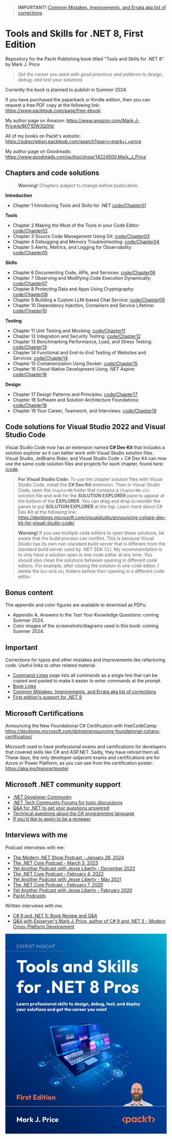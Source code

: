 > **IMPORTANT!** [Common Mistakes, Improvements, and Errata aka list of corrections](docs/errata/README.md)

# Tools and Skills for .NET 8, First Edition

Repository for the Packt Publishing book titled "Tools and Skills for .NET 8" by Mark J. Price

> *Get the career you want with good practices and patterns to design, debug, and test your solutions*

Currently the book is planned to publish in Summer 2024.

If you have purchased the paperback or Kindle edition, then you can request a free PDF copy at the following link: https://www.packtpub.com/page/free-ebook.

My author page on Amazon: https://www.amazon.com/Mark-J-Price/e/B071DW3QGN/ 

All of my books on Packt's website: https://subscription.packtpub.com/search?query=mark+j.+price

My author page on Goodreads: https://www.goodreads.com/author/show/14224500.Mark_J_Price

## Chapters and code solutions

> **Warning!** Chapters subject to change before publication.

**Introduction**
- Chapter 1 Introducing Tools and Skills for .NET [code/Chapter01](code/Chapter01)

**Tools**
- Chapter 2 Making the Most of the Tools in your Code Editor: [code/Chapter02](code/Chapter02)
- Chapter 3 Source Code Management Using Git: [code/Chapter03](code/Chapter03)
- Chapter 4 Debugging and Memory Troubleshooting: [code/Chapter04](code/Chapter04)
- Chapter 5 Alerts, Metrics, and Logging for Observability: [code/Chapter05](code/Chapter05)

**Skills**
- Chapter 6 Documenting Code, APIs, and Services: [code/Chapter06](code/Chapter06)
- Chapter 7 Observing and Modifying Code Execution Dynamically: [code/Chapter07](code/Chapter07)
- Chapter 8 Protecting Data and Apps Using Cryptography: [code/Chapter08](code/Chapter08)
- Chapter 9 Building a Custom LLM-based Chat Service: [code/Chapter09](code/Chapter09)
- Chapter 10 Dependency Injection, Containers and Service Lifetime: [code/Chapter10](code/Chapter10)

**Testing**
- Chapter 11 Unit Testing and Mocking: [code/Chapter11](code/Chapter11)
- Chapter 12 Integration and Security Testing: [code/Chapter12](code/Chapter12)
- Chapter 13 Benchmarking Performance, Load, and Stress Testing: [code/Chapter13](code/Chapter13)
- Chapter 14 Functional and End-to-End Testing of Websites and Services: [code/Chapter14](code/Chapter14)
- Chapter 15 Containerization Using Docker: [code/Chapter15](code/Chapter15)
- Chapter 16 Cloud-Native Development Using .NET Aspire: [code/Chapter16](code/Chapter16)

**Design**
- Chapter 17 Design Patterns and Principles: [code/Chapter17](code/Chapter17)
- Chapter 18 Software and Solution Architecture Foundations: [code/Chapter18](code/Chapter18)
- Chapter 19 Your Career, Teamwork, and Interviews: [code/Chapter19](code/Chapter19)

## Code solutions for Visual Studio 2022 and Visual Studio Code

Visual Studio Code now has an extension named **C# Dev Kit** that includes a solution explorer so it can better work with Visual Studio solution files. Visual Studio, JetBrains Rider, and Visual Studio Code + C# Dev Kit can now use the same code solution files and projects for each chapter, found here: [/code](/code). 

> **For Visual Studio Code:** To use the chapter solution files with Visual Studio Code, install the **C# Dev Kit** extension. Then in Visual Studio Code, open the `ChapterNN` folder that contains a `ChapterNN.sln` solution file and wait for the **SOLUTION EXPLORER** pane to appear at the bottom of the **EXPLORER**. You can drag and drop to reorder the panes to put **SOLUTION EXPLORER** at the top. Learn more about C# Dev Kit at the following link: https://devblogs.microsoft.com/visualstudio/announcing-csharp-dev-kit-for-visual-studio-code/

> **Warning!** If you use multiple code editors to open these solutions, be aware that the build process can conflict. This is because Visual Studio has its own non-standard build server that is different from the standard build server used by .NET SDK CLI. My recommendation is to only have a solution open in one code editor at any time. You should also clean the solutions between opening in different code editors. For example, after closing the solution in one code editor, I delete the `bin` and `obj` folders before then opening in a different code editor.

## Bonus content

The appendix and color figures are available to download as PDFs:

- Appendix A, Answers to the Test Your Knowledge Questions: coming Summer 2024.
- Color images of the screenshots/diagrams used in this book: coming Summer 2024.

## Important

Corrections for typos and other mistakes and improvements like refactoring code. Useful links to other related material. 

- [Command-Lines](docs/command-lines.md) page lists all commands as a single line that can be copied and pasted to make it easier to enter commands at the prompt.
- [Book Links](docs/book-links.md)
- [Common Mistakes, Improvements, and Errata aka list of corrections](docs/errata/README.md)
- [First edition's support for .NET 9](docs/dotnet9.md)

## Microsoft Certifications

Announcing the New Foundational C# Certification with freeCodeCamp:
https://devblogs.microsoft.com/dotnet/announcing-foundational-csharp-certification/

Microsoft used to have professional exams and certifications for developers that covered skills like C# and ASP.NET. Sadly, they have retired them all. These days, the only developer-adjacent exams and certifications are for Azure or Power Platform, as you can see from the certification poster: https://aka.ms/traincertposter

## Microsoft .NET community support

- [.NET Developer Community](https://dotnet.microsoft.com/platform/community)
- [.NET Tech Community Forums for topic discussions](https://techcommunity.microsoft.com/t5/net/ct-p/dotnet)
- [Q&A for .NET to get your questions answered](https://learn.microsoft.com/en-us/answers/products/dotnet)
- [Technical questions about the C# programming language](https://learn.microsoft.com/en-us/answers/topics/dotnet-csharp.html)
- [If you'd like to apply to be a reviewer](https://authors.packtpub.com/reviewers/)

## Interviews with me

Podcast interviews with me:

- [The Modern .NET Show Podcast - January 26, 2024](https://dotnetcore.show/season-6/the-net-trilogy-and-learning-net-with-mark-j-price/)
- [The .NET Core Podcast - March 3, 2023](https://dotnetcore.show/episode-117-our-perspectives-on-the-future-of-net-with-mark-j-price/)
- [Yet Another Podcast with Jesse Liberty - December 2022](https://jesseliberty.com/2022/12/10/mark-price-on-c-11-fixed/)
- [The .NET Core Podcast - February 4, 2022](https://dotnetcore.show/episode-91-c-sharp-10-and-dotnet-6-with-mark-j-price/)
- [Yet Another Podcast with Jesse Liberty - May 2021](http://jesseliberty.com/2021/05/16/mark-price-on-c9-and-net-6/)
- [The .NET Core Podcast - February 7, 2020](https://dotnetcore.show/episode-44-learning-net-core-with-mark-j-price/)
- [Yet Another Podcast with Jesse Liberty - February 2020](http://jesseliberty.com/2020/02/23/mark-price-c-net-core/)
- [Packt Podcasts](https://soundcloud.com/packt-podcasts/csharp-8-dotnet-core-3-the-evolution-of-the-microsoft-ecosystem)

Written interviews with me:
- [C# 9 and .NET 5: Book Review and Q&A](https://www.infoq.com/articles/book-interview-mark-price/?itm_source=infoq&itm_campaign=user_page&itm_medium=link)
- [Q&A with Episerver's Mark J. Price, author of C# 9 and .NET 5 - Modern Cross-Platform Development](https://www.episerver.com/articles/q-and-a-with-mark-price)

![Tools and Skills for .NET 8 Pros cover](docs/assets/B19588_Cover.png)
